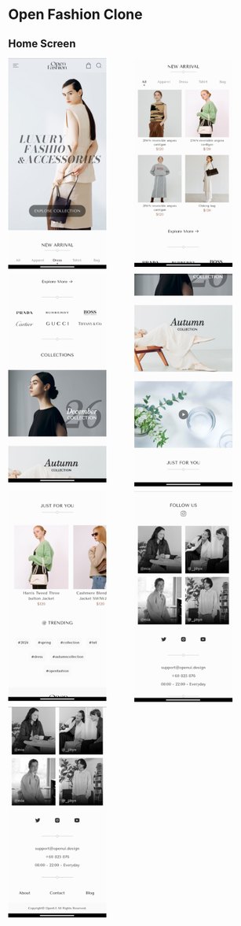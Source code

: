 # Open Fashion Clone

## Home Screen

<div style="display: grid; grid-template-columns: repeat(auto-fill, minmax(200px, 1fr)); gap: 10px;">
  <img src="https://github.com/Shazin12/open_fashion_clone/blob/main/of/1.jpg" alt="Image 1" style="width: 200px; height: auto;">
  <img src="https://github.com/Shazin12/open_fashion_clone/blob/main/of/2.jpg" alt="Image 2" style="width: 200px; height: auto;">
  <img src="https://github.com/Shazin12/open_fashion_clone/blob/main/of/3.jpg" alt="Image 3" style="width: 200px; height: auto;">
  <img src="https://github.com/Shazin12/open_fashion_clone/blob/main/of/4.jpg" alt="Image 4" style="width: 200px; height: auto;">
  <img src="https://github.com/Shazin12/open_fashion_clone/blob/main/of/5.jpg" alt="Image 5" style="width: 200px; height: auto;">
  <img src="https://github.com/Shazin12/open_fashion_clone/blob/main/of/6.jpg" alt="Image 6" style="width: 200px; height: auto;">
  <img src="https://github.com/Shazin12/open_fashion_clone/blob/main/of/8.jpg" alt="Image 8" style="width: 200px; height: auto;">
</div>
